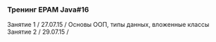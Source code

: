 ### Тренинг EPAM Java#16
Занятие 1 / 27.07.15 / Основы ООП, типы данных, вложенные классы
Занятие 2 / 29.07.15 / 
